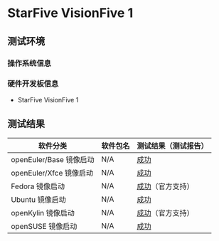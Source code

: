# StarFive VisionFive 1

## 测试环境

### 操作系统信息

### 硬件开发板信息

- StarFive VisionFive 1

## 测试结果

| 软件分类                | 软件包名 | 测试结果（测试报告）                   |
|---------------------|----------|------------------------------------|
| openEuler/Base 镜像启动        | N/A      | [成功][oERVBase]                 |
| openEuler/Xfce 镜像启动        | N/A      | [成功][oERVXfce]                 |
| Fedora 镜像启动                | N/A      | [成功][Fedora]（官方支持）         |
| Ubuntu 镜像启动                | N/A      | [成功][Ubuntu]                   |
| openKylin 镜像启动             | N/A      | [成功][oK]（官方支持）             |
| openSUSE 镜像启动              | N/A      | [成功][openSUSE]                 |

[oERVBase]: ./openEuler/README.md
[oERVXfce]: ./openEuler/README.md
[Fedora]: ./Fedora/README.md
[Ubuntu]: ./Ubuntu/README.md
[oK]: ./openKylin/README.md
[openSUSE]: ./openSUSE/README.md